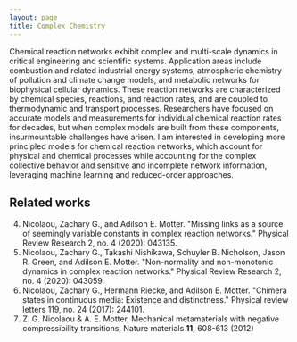 ```yaml
---
layout: page
title: Complex Chemistry
---
```

Chemical reaction networks exhibit complex and multi-scale dynamics in critical engineering and scientific systems. Application areas include combustion and related industrial energy systems, atmospheric chemistry of pollution and climate change models, and metabolic networks for biophysical cellular dynamics. These reaction networks are characterized by chemical species, reactions, and reaction rates, and are coupled to thermodynamic and transport processes. Researchers have focused on accurate models and measurements for individual chemical reaction rates for decades, but when complex models are built from these components, insurmountable challenges have arisen. I am interested in developing more principled models for chemical reaction networks, which account for physical and chemical processes while accounting for the complex collective behavior and sensitive and incomplete network information, leveraging machine learning and reduced-order approaches.

## Related works
4. Nicolaou, Zachary G., and Adilson E. Motter. "Missing links as a source of seemingly variable constants in complex reaction networks." Physical Review Research 2, no. 4 (2020): 043135.
5. Nicolaou, Zachary G., Takashi Nishikawa, Schuyler B. Nicholson, Jason R. Green, and Adilson E. Motter. "Non-normality and non-monotonic dynamics in complex reaction networks." Physical Review Research 2, no. 4 (2020): 043059.
10. Nicolaou, Zachary G., Hermann Riecke, and Adilson E. Motter. "Chimera states in continuous media: Existence and distinctness." Physical review letters 119, no. 24 (2017): 244101.
12. Z. G. Nicolaou & A. E. Motter, Mechanical metamaterials with negative compressibility transitions, Nature materials **11**, 608-613 (2012)
